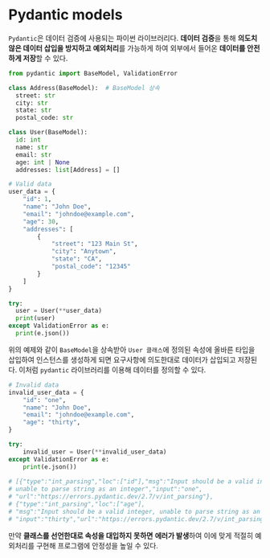 # Pydantic models

`Pydantic`은 데이터 검증에 사용되는 파이썬 라이브러리다. **데이터 검증**을 통해 **의도치 않은 데이터 삽입을 방지하고** **예외처리**를 가능하게 하여 외부에서 들어온 **데이터를 안전하게 저장**할 수 있다.

```python
from pydantic import BaseModel, ValidationError

class Address(BaseModel):  # BaseModel 상속
  street: str
  city: str
  state: str
  postal_code: str

class User(BaseModel):
  id: int
  name: str
  email: str
  age: int | None
  addresses: list[Address] = []

# Valid data
user_data = {
    "id": 1,
    "name": "John Doe",
    "email": "johndoe@example.com",
    "age": 30,
    "addresses": [
        {
            "street": "123 Main St",
            "city": "Anytown",
            "state": "CA",
            "postal_code": "12345"
        }
    ]
}

try:
  user = User(**user_data)
  print(user)
except ValidationError as e:
  print(e.json())
```

위의 예제와 같이 `BaseModel`을 상속받아 `User 클래스`에 정의된 속성에 올바른 타입을 삽입하여 인스턴스를 생성하게 되면 요구사항에 의도한대로 데이터가 삽입되고 저장된다. 이처럼 `pydantic` 라이브러리를 이용해 데이터를 정의할 수 있다.

```python
# Invalid data
invalid_user_data = {
    "id": "one",
    "name": "John Doe",
    "email": "johndoe@example.com",
    "age": "thirty",
}

try:
    invalid_user = User(**invalid_user_data)
except ValidationError as e:
    print(e.json())
    
# [{"type":"int_parsing","loc":["id"],"msg":"Input should be a valid integer, 
# unable to parse string as an integer","input":"one",
# "url":"https://errors.pydantic.dev/2.7/v/int_parsing"},
# {"type":"int_parsing","loc":["age"],
# "msg":"Input should be a valid integer, unable to parse string as an integer",
# "input":"thirty","url":"https://errors.pydantic.dev/2.7/v/int_parsing"}]
```

만약 **클래스를 선언한대로 속성을 대입하지 못하면** **에러가 발생**하여 이에 맞게 적절히 예외처리를 구현해 프로그램에 안정성을 높일 수 있다.